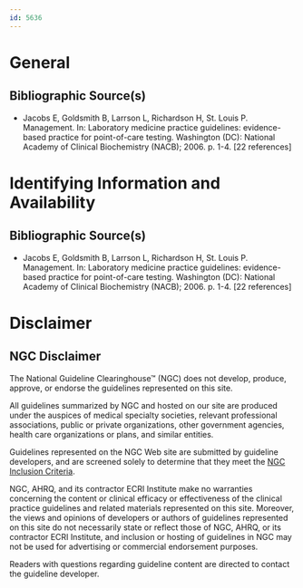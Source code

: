 ```yaml
---
id: 5636
---
```


# General

## Bibliographic Source(s)

- Jacobs E, Goldsmith B, Larrson L, Richardson H, St. Louis P. Management. In: Laboratory medicine practice guidelines: evidence-based practice for point-of-care testing. Washington (DC): National Academy of Clinical Biochemistry (NACB); 2006. p. 1-4. [22 references]

# Identifying Information and Availability

## Bibliographic Source(s)

- Jacobs E, Goldsmith B, Larrson L, Richardson H, St. Louis P. Management. In: Laboratory medicine practice guidelines: evidence-based practice for point-of-care testing. Washington (DC): National Academy of Clinical Biochemistry (NACB); 2006. p. 1-4. [22 references]

# Disclaimer

## NGC Disclaimer

The National Guideline Clearinghouse™ (NGC) does not develop, produce, approve, or endorse the guidelines represented on this site.

All guidelines summarized by NGC and hosted on our site are produced under the auspices of medical specialty societies, relevant professional associations, public or private organizations, other government agencies, health care organizations or plans, and similar entities.

Guidelines represented on the NGC Web site are submitted by guideline developers, and are screened solely to determine that they meet the [NGC Inclusion Criteria](/help-and-about/summaries/inclusion-criteria).

NGC, AHRQ, and its contractor ECRI Institute make no warranties concerning the content or clinical efficacy or effectiveness of the clinical practice guidelines and related materials represented on this site. Moreover, the views and opinions of developers or authors of guidelines represented on this site do not necessarily state or reflect those of NGC, AHRQ, or its contractor ECRI Institute, and inclusion or hosting of guidelines in NGC may not be used for advertising or commercial endorsement purposes.

Readers with questions regarding guideline content are directed to contact the guideline developer.

